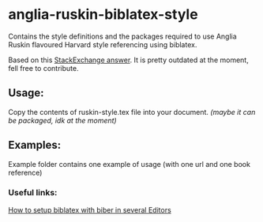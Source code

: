 # anglia-ruskin-biblatex-style



Contains the style definitions and the packages required to use Anglia Ruskin flavoured Harvard style referencing using biblatex.

Based on this [StackExchange answer](https://tex.stackexchange.com/questions/446633/redefine-author-year-to-match-harvard-anglia-flavour). It is pretty outdated at the moment, fell free to contribute.

## Usage:

Copy the contents of ruskin-style.tex file into your document. *(maybe it can be packaged, idk at the moment)*



## Examples:

Example folder contains one example of usage (with one url and one book reference)



### Useful links:

[How to setup biblatex with biber in several Editors](https://tex.stackexchange.com/questions/154751/biblatex-with-biber-configuring-my-editor-to-avoid-undefined-citations)


